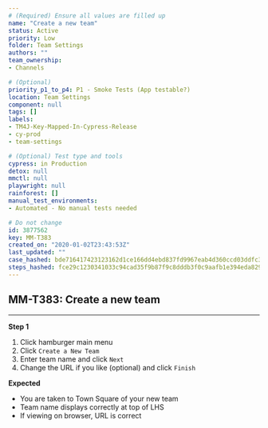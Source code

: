 ```yaml
---
# (Required) Ensure all values are filled up
name: "Create a new team"
status: Active
priority: Low
folder: Team Settings
authors: ""
team_ownership: 
- Channels

# (Optional)
priority_p1_to_p4: P1 - Smoke Tests (App testable?)
location: Team Settings
component: null
tags: []
labels: 
- TM4J-Key-Mapped-In-Cypress-Release
- cy-prod
- team-settings

# (Optional) Test type and tools
cypress: in Production
detox: null
mmctl: null
playwright: null
rainforest: []
manual_test_environments: 
- Automated - No manual tests needed

# Do not change
id: 3877562
key: MM-T383
created_on: "2020-01-02T23:43:53Z"
last_updated: ""
case_hashed: bde716417423123162d1ce166dd4ebd837fd9967eab4d360ccd03ddfc398684860cf70057dfbf1c69178ffa4764dadf4
steps_hashed: fce29c1230341033c94cad35f9b87f9c8dddb3f0c9aafb1e394eda8296d70d5a4fe9362cc72fd618973836ea6c540079
---
```


<!-- (Auto-generated) Based on frontmatter's "key" and "name" -->

## MM-T383: Create a new team

---

**Step 1**

1. Click hamburger main menu
2. Click `Create a New Team`
3. Enter team name and click `Next`
4. Change the URL if you like (optional) and click `Finish`

**Expected**

- You are taken to Town Square of your new team
- Team name displays correctly at top of LHS
- If viewing on browser, URL is correct
